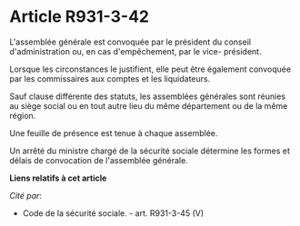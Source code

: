 # Article R931-3-42

L'assemblée générale est convoquée par le président du conseil d'administration ou, en cas d'empêchement, par le vice-
président.

Lorsque les circonstances le justifient, elle peut être également convoquée par les commissaires aux comptes et les
liquidateurs.

Sauf clause différente des statuts, les assemblées générales sont réunies au siège social ou en tout autre lieu du même
département ou de la même région.

Une feuille de présence est tenue à chaque assemblée.

Un arrêté du ministre chargé de la sécurité sociale détermine les formes et délais de convocation de l'assemblée générale.

**Liens relatifs à cet article**

_Cité par_:

  - Code de la sécurité sociale. - art. R931-3-45 (V)
